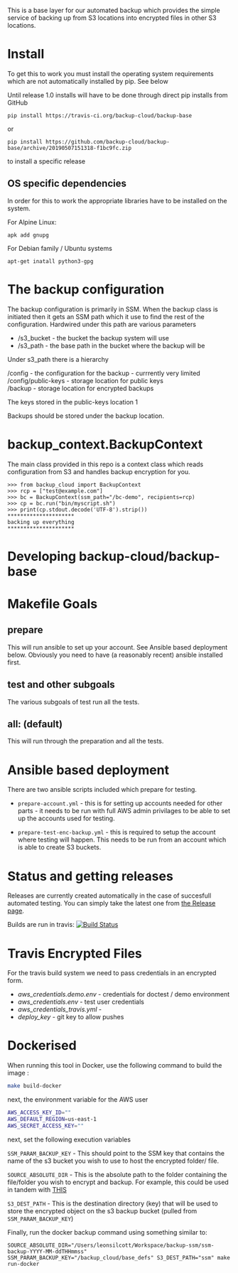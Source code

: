 This is a base layer for our automated backup which provides the
simple service of backing up from S3 locations into encrypted files in
other S3 locations.

Install
=======

To get this to work you must install the operating system requirements
which are not automatically installed by pip.  See below

Until release 1.0 installs will have to be done through direct pip
installs from GitHub

    pip install https://travis-ci.org/backup-cloud/backup-base

or

    pip install https://github.com/backup-cloud/backup-base/archive/20190507151318-f1bc9fc.zip

to install a specific release

OS specific dependencies
------------------------
In order for this to work the appropriate libraries have to be installed on the system.

For Alpine Linux:

    apk add gnupg

For Debian family / Ubuntu systems

    apt-get inatall python3-gpg


The backup configuration
============================

The backup configuration is primarily in SSM.  When the backup class
is initiated then it gets an SSM path which it use to find the rest of
the configuration.  Hardwired under this path are various parameters

- <base-path>/s3_bucket - the bucket the backup system will use
- <base-path>/s3_path - the base path in the bucket where the backup will be

Under s3_path there is a hierarchy

  /config - the configuration for the backup - currrently very limited  
  /config/public-keys - storage location for public keys  
  /backup - storage location for encrypted backups  

The keys stored in the public-keys location 1

Backups should be stored under the backup location.


backup_context.BackupContext
============================

The main class provided in this repo is a context class which reads
configuration from S3 and handles backup encryption for you.

    >>> from backup_cloud import BackupContext
    >>> rcp = ["test@example.com"] 
    >>> bc = BackupContext(ssm_path="/bc-demo", recipients=rcp)
    >>> cp = bc.run("bin/myscript.sh")
    >>> print(cp.stdout.decode('UTF-8').strip())
    *********************
    backing up everything
    *********************


Developing backup-cloud/backup-base
===================================





Makefile Goals
==============

prepare
-------

This will run ansible to set up your account.  See Ansible based
deployment below.  Obviously you need to have (a reasonably recent)
ansible installed first.

test and other subgoals
-----------------------

The various subgoals of test run all the tests.

all: (default)
--------------

This will run through the preparation and all the tests.

Ansible based deployment
========================

There are two ansible scripts included which prepare for testing.

- `prepare-account.yml` - this is for setting up accounts needed for
  other parts - it needs to be run with full AWS admin privilages to be
  able to set up the accounts used for testing.

- `prepare-test-enc-backup.yml` - this is required to setup the
  account where testing will happen.  This needs to be run from an
  account which is able to create S3 buckets.

Status and getting releases
===========================

Releases are currently created automatically in the case of succesfull
automated testing.  You can simply take the latest one from
[the Release page](https://github.com/backup-cloud/backup-base/releases).

Builds are run in travis:
[![Build Status](https://travis-ci.org/backup-cloud/backup-base.svg?branch=tested)](https://travis-ci.org/backup-cloud/backup-base)


Travis Encrypted Files
======================

For the travis build system we need to pass credentials in an encrypted form.

- *aws_credentials.demo.env* - credentials for doctest / demo environment
- *aws_credentials.env* - test user credentials
- *aws_credentials_travis.yml* - 
- *deploy_key* - git key to allow pushes


Dockerised
==========

When running this tool in Docker, use the following command to build the image :

```sh
make build-docker
```

next, the environment variable for the AWS user
```sh
AWS_ACCESS_KEY_ID=""
AWS_DEFAULT_REGION=us-east-1
AWS_SECRET_ACCESS_KEY=""
```

next, set the following execution variables

`SSM_PARAM_BACKUP_KEY` - This should point to the SSM key that contains the name of the s3 bucket you wish to use to host the encrypted folder/ file.

`SOURCE_ABSOLUTE_DIR` - This is the absolute path to the folder containing the file/folder you wish to encrypt and backup. For example, this could be used in tandem with [THIS](https://github.com/PaddleHQ/backup-ssm)

`S3_DEST_PATH` - This is the destination directory (key) that will be used to store the encrypted object on the s3 backup bucket (pulled from `SSM_PARAM_BACKUP_KEY`)


Finally, run the docker backup command using something similar to:
```
SOURCE_ABSOLUTE_DIR="/Users/leonsilcott/Workspace/backup-ssm/ssm-backup-YYYY-MM-ddTHHmmss" SSM_PARAM_BACKUP_KEY="/backup_cloud/base_defs" S3_DEST_PATH="ssm" make run-docker
```